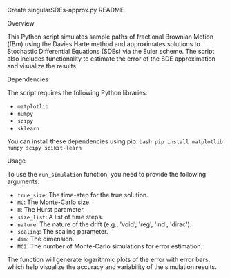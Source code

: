 Create singularSDEs-approx.py
README

Overview

This Python script simulates sample paths of fractional Brownian Motion (fBm) using the Davies Harte method and approximates solutions to Stochastic Differential Equations (SDEs) via the Euler scheme. The script also includes functionality to estimate the error of the SDE approximation and visualize the results.

Dependencies

The script requires the following Python libraries:
- `matplotlib`
- `numpy`
- `scipy`
- `sklearn`

You can install these dependencies using pip:
     ```bash
     pip install matplotlib numpy scipy scikit-learn
     ```

Usage

To use the `run_simulation` function, you need to provide the following arguments:

- `true_size`: The time-step for the true solution.
- `MC`: The Monte-Carlo size.
- `H`: The Hurst parameter.
- `size_list`: A list of time steps.
- `nature`: The nature of the drift (e.g., 'void', 'reg', 'ind', 'dirac').
- `scaling`: The scaling parameter.
- `dim`: The dimension.
- `MC2`: The number of Monte-Carlo simulations for error estimation.

The function will generate logarithmic plots of the error with error bars, which help visualize the accuracy and variability of the simulation results.
